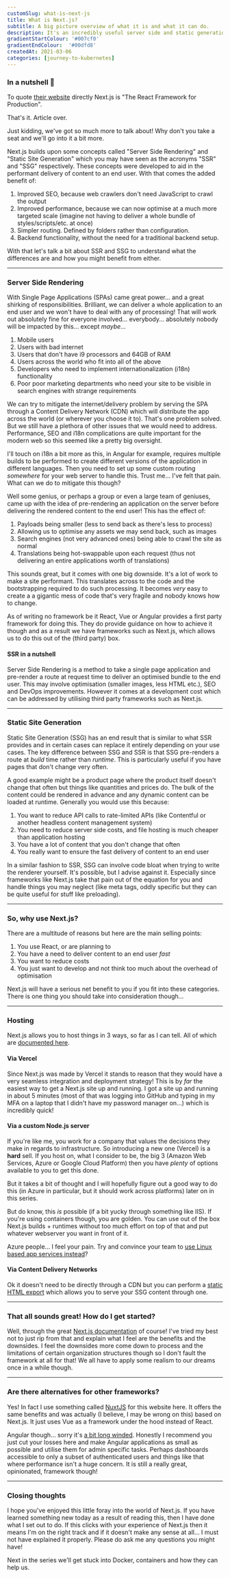 ```yaml
---
customSlug: what-is-next-js
title: What is Next.js?
subtitle: A big picture overview of what it is and what it can do.
description: It's an incredibly useful server side and static generation framework, but what does that mean and how does it help? Let's dive in and I'll give you the big picture overview of something all the cool developers are using.
gradientStartColour: '#007cf0'
gradientEndColour:  '#00dfd8'
createdAt: 2021-03-06
categories: [journey-to-kubernetes]
---
```


### In a nutshell 🥜
To quote [their website](https://nextjs.org) directly Next.js is "The React Framework for Production".

That's it. Article over.

Just kidding, we've got so much more to talk about! Why don't you take a seat and we'll go into it a bit more.

Next.js builds upon some concepts called "Server Side Rendering" and "Static Site Generation" which you may have seen as the acronyms "SSR" and "SSG" respectively. These concepts were developed to aid in the performant delivery of content to an end user. With that comes the added benefit of:

1. Improved SEO, because web crawlers don't need JavaScript to crawl the output
1. Improved performance, because we can now optimise at a much more targeted scale (imagine not having to deliver a whole bundle of styles/scripts/etc. at once)
1. Simpler routing. Defined by folders rather than configuration.
1. Backend functionality, without the need for a traditional backend setup.

With that let's talk a bit about SSR and SSG to understand what the differences are and how you might benefit from either.

---

### Server Side Rendering
With Single Page Applications (SPAs) came great power... and a great shirking of responsibilities. Brilliant, we can deliver a whole application to an end user and we won't have to deal with any of processing! That will work out absolutely fine for everyone involved... everybody... absolutely nobody will be impacted by this... except _maybe_...

1. Mobile users
1. Users with bad internet
1. Users that don't have i9 processors and 64GB of RAM
1. Users across the world who fit into all of the above
1. Developers who need to implement internationalization (i18n) functionality
1. Poor poor marketing departments who need your site to be visible in search engines with strange requirements

We can try to mitigate the internet/delivery problem by serving the SPA through a Content Delivery Network (CDN) which will distribute the app across the world (or wherever you choose it to). That's one problem solved. But we still have a plethora of other issues that we would need to address. Performance, SEO and i18n complications are quite important for the modern web so this seemed like a pretty big oversight.

I'll touch on i18n a bit more as this, in Angular for example, requires multiple builds to be performed to create different versions of the application in different languages. Then you need to set up some custom routing _somewhere_ for your web server to handle this. Trust me... I've felt that pain. What can we do to mitigate this though?

Well some genius, or perhaps a group or even a large team of geniuses, came up with the idea of pre-rendering an application on the server before delivering the rendered content to the end user! This has the effect of:

1. Payloads being smaller (less to send back as there's less to process)
1. Allowing us to optimise any assets we may send back, such as images
1. Search engines (not very advanced ones) being able to crawl the site as normal
1. Translations being hot-swappable upon each request (thus not delivering an entire applications worth of translations)

This sounds great, but it comes with one big downside. It's a lot of work to make a site performant. This translates across to the code and the bootstrapping required to do such processing. It becomes _very_ easy to create a a gigantic mess of code that's very fragile and nobody knows how to change.

As of writing no framework be it React, Vue or Angular provides a first party framework for doing this. They do provide guidance on how to achieve it though and as a result we have frameworks such as Next.js, which allows us to do this out of the (third party) box.

#### SSR in a nutshell
Server Side Rendering is a method to take a single page application and pre-render a route at request time to deliver an optimised bundle to the end user. This may involve optimisation (smaller images, less HTML etc.), SEO and DevOps improvements. However it comes at a development cost which can be addressed by utilising third party frameworks such as Next.js. 

---

### Static Site Generation
Static Site Generation (SSG) has an end result that is similar to what SSR provides and in certain cases can replace it entirely depending on your use cases. The key difference between SSG and SSR is that SSG pre-renders a route at _build_ time rather than _runtime_. This is particularly useful if you have pages that don't change very often.

A good example might be a product page where the product itself doesn't change that often but things like quantities and prices do. The bulk of the content could be rendered in advance and any dynamic content can be loaded at runtime. Generally you would use this because:

1. You want to reduce API calls to rate-limited APIs (like Contentful or another headless content management system)
1. You need to reduce server side costs, and file hosting is much cheaper than application hosting
1. You have a lot of content that you don't change that often
1. You really want to ensure the fast delivery of content to an end user

In a similar fashion to SSR, SSG can involve code bloat when trying to write the renderer yourself. It's possible, but I advise against it. Especially since frameworks like Next.js take that pain out of the equation for you and handle things you may neglect (like meta tags, oddly specific but they can be quite useful for stuff like preloading).

---

### So, why use Next.js?
There are a multitude of reasons but here are the main selling points:

1. You use React, or are planning to
1. You have a need to deliver content to an end user _fast_
1. You want to reduce costs
1. You just want to develop and not think too much about the overhead of optimisation

Next.js will have a serious net benefit to you if you fit into these categories. There is one thing you should take into consideration though...

---

### Hosting
Next.js allows you to host things in 3 ways, so far as I can tell. All of which are [documented here](https://nextjs.org/docs/deployment).

#### Via Vercel
Since Next.js was made by Vercel it stands to reason that they would have a very seamless integration and deployment strategy! This is by _far_ the easiest way to get a Next.js site up and running. I got a site up and running in about 5 minutes (most of that was logging into GitHub and typing in my MFA on a laptop that I didn't have my password manager on...) which is incredibly quick!

#### Via a custom Node.js server
If you're like me, you work for a company that values the decisions they make in regards to infrastructure. So introducing a new one (Vercel) is a __hard__ sell. If you host on, what I consider to be, the big 3 (Amazon Web Services, Azure or Google Cloud Platform) then you have _plenty_ of options available to you to get this done.

But it takes a bit of thought and I will hopefully figure out a good way to do this (in Azure in particular, but it should work across platforms) later on in this series.

But do know, this _is_ possible (if a bit yucky through something like IIS). If you're using containers though, you are golden. You can use out of the box Next.js builds + runtimes without too much effort on top of that and put whatever webserver you want in front of it.

Azure people... I feel your pain. Try and convince your team to [use Linux based app services instead](https://docs.microsoft.com/en-us/azure/app-service/quickstart-nodejs?pivots=platform-linux)?

#### Via Content Delivery Networks
Ok it doesn't need to be directly through a CDN but you can perform a [static HTML export](https://nextjs.org/docs/advanced-features/static-html-export) which allows you to serve your SSG content through one.

---

### That all sounds great! How do I get started?
Well, through the great [Next.js documentation](https://nextjs.org/docs/getting-started) of course! I've tried my best not to just rip from that and explain what I feel are the benefits and the downsides. I feel the downsides more come down to process and the limitations of certain organization structures though so I don't fault the framework at all for that! We all have to apply some realism to our dreams once in a while though.

---

### Are there alternatives for other frameworks?
Yes! In fact I use something called [NuxtJS](https://nuxtjs.org) for this website here. It offers the same benefits and was actually (I believe, I may be wrong on this) based on Next.js. It just uses Vue as a framework under the hood instead of React.

Angular though... sorry it's [a bit long winded](https://angular.io/guide/universal). Honestly I recommend you just cut your losses here and make Angular applications as small as possible and utilise them for admin specific tasks. Perhaps dashboards accessible to only a subset of authenticated users and things like that where performance isn't a huge concern. It is still a really great, opinionated, framework though!

---

### Closing thoughts
I hope you've enjoyed this little foray into the world of Next.js. If you have learned something new today as a result of reading this, then I have done what I set out to do. If this clicks with your experience of Next.js then it means I'm on the right track and if it doesn't make any sense at all... I must not have explained it properly. Please do ask me any questions you might have!

Next in the series we'll get stuck into Docker, containers and how they can help us.
